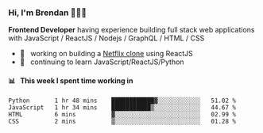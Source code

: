 ### Hi, I'm Brendan 👨🏻‍💻

<b>Frontend Developer</b> having experience building full stack web applications with JavaScript / ReactJS / Nodejs / GraphQL / HTML / CSS</p>

 - 🚀 	&nbsp; working on building a [Netflix clone](https://github.com/brendantfinn/netflix-clone) using ReactJS
 - 🌱 	&nbsp; continuing to learn JavaScript/ReactJS/Python

 
 
#### 📊 	&nbsp; This week I spent time working in
<!--START_SECTION:waka-->
```text
Python       1 hr 48 mins    ████████████▓░░░░░░░░░░░░   51.02 % 
JavaScript   1 hr 34 mins    ███████████▒░░░░░░░░░░░░░   44.67 % 
HTML         6 mins          ▓░░░░░░░░░░░░░░░░░░░░░░░░   02.99 % 
CSS          2 mins          ▒░░░░░░░░░░░░░░░░░░░░░░░░   01.28 % 
```
<!--END_SECTION:waka-->
